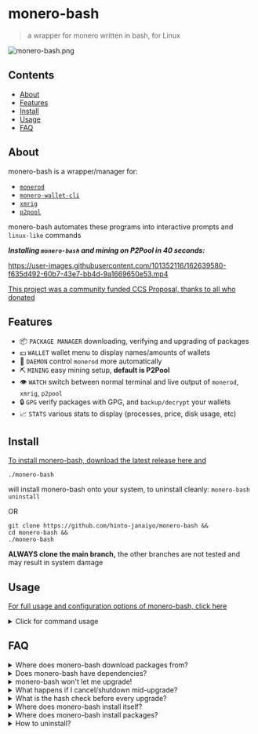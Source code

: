 # monero-bash
>a wrapper for monero written in bash, for Linux

![monero-bash.png](https://i.ibb.co/x8zcf7p/monero-bash.png)

## Contents
* [About](#About)
* [Features](#Features)
* [Install](#Install)
* [Usage](#Usage)
* [FAQ](#FAQ)

## About
monero-bash is a wrapper/manager for:

* [`monerod`](https://github.com/monero-project/monero)
* [`monero-wallet-cli`](https://github.com/monero-project/monero)
* [`xmrig`](https://github.com/xmrig/xmrig)
* [`p2pool`](https://github.com/SChernykh/p2pool)

monero-bash automates these programs into interactive prompts and `linux-like` commands

***Installing `monero-bash` and mining on P2Pool in 40 seconds:***

https://user-images.githubusercontent.com/101352116/162639580-f635d492-60b7-43e7-bb4d-9a1669650e53.mp4

[This project was a community funded CCS Proposal, thanks to all who donated](https://ccs.getmonero.org/proposals/monero-bash.html)

## Features
* 📦 `PACKAGE MANAGER` downloading, verifying and upgrading of packages
* 💵 `WALLET` wallet menu to display names/amounts of wallets
* 👺 `DAEMON` control `monerod` more automatically
* ⛏️  `MINING` easy mining setup, **default is P2Pool**
* 👁️  `WATCH` switch between normal terminal and live output of `monerod`, `xmrig`, `p2pool`
* 🔒 `GPG` verify packages with GPG, and `backup/decrypt` your wallets
* 📈 `STATS` various stats to display (processes, price, disk usage, etc)

## Install
[To install monero-bash, download the latest release here and](https://github.com/hinto-janaiyo/monero-bash/releases/latest)
```
./monero-bash
```
will install monero-bash onto your system, to uninstall cleanly: `monero-bash uninstall`

OR

```
git clone https://github.com/hinto-janaiyo/monero-bash &&
cd monero-bash &&
./monero-bash
```
**ALWAYS clone the main branch,** the other branches are not tested and may result in system damage

## Usage
[For full usage and configuration options of monero-bash, click here](https://github.com/hinto-janaiyo/monero-bash/blob/main/docs/guide.md)

<details>
<summary>Click for command usage</summary>

```
monero-bash usage: monero-bash <option> <more options>

monero-bash                       the default command will open wallet selection
uninstall                         uninstall monero-bash and remove /.monero-bash/

install <all/pkg>                 install <all> or a specific package
install <all/pkg> verbose         print detailed download information
remove <all/pkg>                  remove <all> or a specific package
remove <all/pkg> force            forcefully remove a package

update                            CHECK for updates
upgrade                           upgrade all packages     
upgrade <pkg>                     upgrade a specific package
upgrade <all/pkg> force           forcefully upgrade packages
upgrade <all/pkg> verbose         print detailed download information
version                           print installed package versions

config                            configure MINING settings
start <all/daemon/xmrig/p2pool>   start process detached (background)
stop <all/daemon/xmrig/p2pool>    gracefully stop the process
kill <all/daemon/xmrig/p2pool>    forcefully kill the process
restart <all/daemon/xmrig/p2pool> restart the process
full <daemon/xmrig/p2pool>        start the process attached (foreground)
watch <daemon/xmrig/p2pool>       watch live output of process
edit <daemon/xmrig/p2pool>        edit systemd service file

gpg                               toggle GPG verification of binaries
gpg import <all/pkg>              import all GPG keys or specific package
backup                            encrypt and backup your /wallets/
decrypt                           decrypt backup.tar.gpg

status                            print status of all running processes
list                              list wallets
size                              show size of monero-bash folders
price                             fetch price data from cryptocompare.com API
integrity                         check hash integrity of monero-bash

help                              show this help message
```
</details>

## FAQ
<details>
<summary>Where does monero-bash download packages from?</summary>

---

[Click here for a quick explanation of how monero-bash upgrades packages](https://github.com/hinto-janaiyo/monero-bash/blob/main/docs/upgrade_explanation.md)

If you'd like to see detailed output when installing/upgrading, type:
```
monero-bash install/upgrade <package> verbose
```

* Monero - `https://downloads.getmonero.org/cli/linux64`
* monero-bash - `https://github.com/hinto-janaiyo/monero-bash`
* XMRig - `https://github.com/xmrig/xmrig`
* P2Pool - `https://github.com/SChernykh/p2pool`

The latest packages are downloaded through the GitHub API. If the API fails, monero-bash will attempt to find a download link by HTML filtering the package's `/releases/latest/` GitHub page.

Hashes for Monero are found here: `https://www.getmonero.org/downloads/hashes.txt`

Every other package hash is found on its respective GitHub page.

Unfortunately, there is no "official" central repo for all these programs, so `monero-bash` individually seeks out the links/hashes (makes my life very hard)

---

</details>

<details>
<summary>Does monero-bash have dependencies?</summary>

---

***monero-bash does not have any hard dependencies***

If you have a mainstream Linux distro (Ubuntu, Debian, Mint, Arch, Fedora, etc.), you already have everything needed for monero-bash to work:
* bash
* wget
* procfs
* systemd
* GNU coreutils
* GNU grep/awk/sed

---
</details>

<details>
<summary>monero-bash won't let me upgrade!</summary>

---

```
monero-bash upgrade <package> force
```
Will forcefully upgrade, even if up to date

OR

```
monero-bash remove <package> &&
monero-bash install <package>
```

---
</details>

<details>
<summary>What happens if I cancel/shutdown mid-upgrade?</summary>

---

monero-bash uses a temporary folder until it's ready to swap binaries:
```
/tmp/monero-bash.XXXXXXXXX
```

If you cancel ***right*** as the software is being upgraded, monero-bash will swap back your old binaries, and clean up temporary files.

If you cancel ***after*** software is installed, but before the local state is updated, monero-bash will force update it and clean up.

**There's nothing monero-bash can do to help if you shutdown your computer mid-upgrade**

---

</details>

<details>
<summary>What is the hash check before every upgrade?</summary>

---

monero-bash checks its own hash integrity before any manipulation of data. If any hash check fails, any command involving data manipulation will also fail.

If you've edited some files and now it won't work, remove monero-bash manually and install a fresh copy:
```
sudo rm -r /usr/local/share/monero-bash
sudo rm /usr/local/bin/monero-bash
sudo rm -r "$HOME/.monero-bash"
```
If you're manually editing the code and forcing it to work, please be careful. Shell scripts are one empty variable away from wiping your drive. Definitely not speaking from experience.

---

</details>

<details>
<summary>Where does monero-bash install itself?</summary>

---

The source folder gets installed in
```
/usr/local/share/monero-bash
```

The PATH is set with a symlink in
```
/usr/local/bin/monero-bash
```
The user folder is in
```
/home/user/.monero-bash
```

---
</details>

<details>
<summary>Where does monero-bash install packages?</summary>

---

```
/usr/local/share/monero-bash/bin/
```
is where packages live, with respective folder names

---
</details>

<details>
<summary>How to uninstall?</summary>

---
```
monero-bash uninstall
```
This will delete all `monero-bash` files AND `.monero-bash`

If your monero-bash is bugged and not uninstalling, you can manually remove everything like this:
```
sudo rm -r /usr/local/share/monero-bash
sudo rm /usr/local/bin/monero-bash
sudo rm -r "$HOME/.monero-bash"
```
To delete `systemd` files:
```
sudo rm /etc/systemd/system/monero-bash-monerod.service
sudo rm /etc/systemd/system/monero-bash-xmrig.service
sudo rm /etc/systemd/system/monero-bash-p2pool.service
```

Please be careful, remember to move your `/wallets/` before uninstalling!

---
</details>
